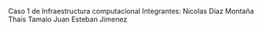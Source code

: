 Caso 1 de Infraestructura computacional 
Integrantes:
Nicolas Diaz Montaña
Thais Tamaio
Juan Esteban Jimenez
